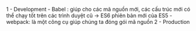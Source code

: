 1 - Development
    - Babel : giúp cho các mã nguồn mới, các cấu trúc mới có thể chạy tốt trên các trình duyệt cũ
        -> ES6 phiên bản mới của ES5
    - webpack: là một công cụ giúp chúng ta đóng gói mã nguồn
2 - Production